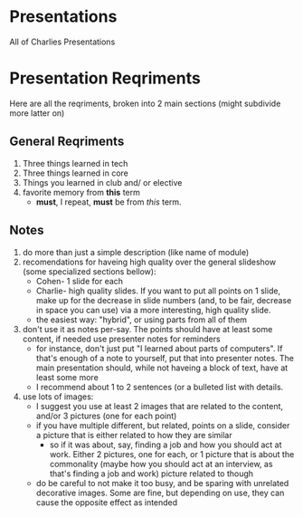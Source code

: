 # Presentations
All of Charlies Presentations

# Presentation Reqriments
Here are all the reqriments, broken into 2 main sections (might subdivide more latter on)
## General Reqriments
1. Three things learned in tech
2. Three things learned in core
3. Things you learned in club and/ or elective
4. favorite memory from **this** term
	- **must**, I repeat, **must** be from *this* term.
## Notes
1. do more than just a simple description (like name of module)
2. recomendations for haveing high quality over the general slideshow (some specialized sections bellow):
	- Cohen- 1 slide for each
	- Charlie- high quality slides. If you want to put all points on 1 slide, make up for the decrease in slide numbers (and, to be fair, decrease in space you can use) via a more interesting, high quality slide.
	- the easiest way: "hybrid", or using parts from all of them
3. don't use it as notes per-say. The points should have at least some content, if needed use presenter notes for reminders
	- for instance, don't just put "I learned about parts of computers". If that's enough of a note to yourself, put that into presenter notes. The main presentation should, while not haveing a block of text, have at least some more
	- I recommend about 1 to 2 sentences (or a bulleted list with details.
4. use lots of images:
	- I suggest you use at least 2 images that are related to the content, and/or 3 pictures (one for each point)
	- if you have multiple different, but related, points on a slide, consider a picture that is either related to how they are similar
		- so if it was about, say, finding a job and how you should act at work. Either 2 pictures, one for each, or 1 picture that is about the commonality (maybe how you should act at an interview, as that's finding a job and work) picture related to though
	- do be careful to not make it too busy, and be sparing with unrelated decorative images. Some are fine, but depending on use, they can cause the opposite effect as intended

